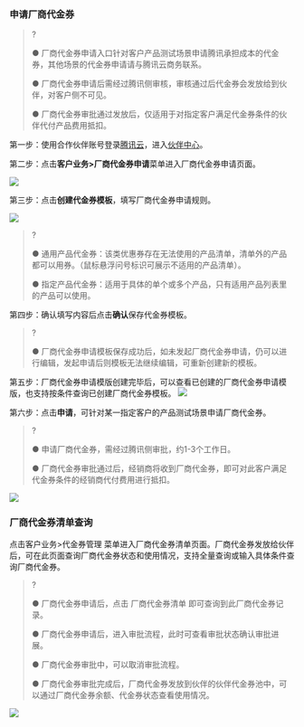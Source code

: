 ### 申请厂商代金券
>?
>
>
>
>● 厂商代金券申请入口针对客户产品测试场景申请腾讯承担成本的代金券，其他场景的代金券申请请与腾讯云商务联系。
>
>● 厂商代金券申请后需经过腾讯侧审核，审核通过后代金券会发放给到伙伴，对客户侧不可见。
>
>● 厂商代金券审批通过发放后，仅适用于对指定客户满足代金券条件的伙伴代付产品费用抵扣。

第一步：使用合作伙伴账号登录[腾讯云](https://www.tencentcloud.com/login)，进入[伙伴中心](https://console.tencentcloud.com/partners)。

第二步：点击**客户业务>厂商代金券申请**菜单进入厂商代金券申请页面。

![](https://staticintl.cloudcachetci.com/yehe/backend-news/MNEy507_1.png)

第三步：点击**创建代金券模板**，填写厂商代金券申请规则。

![](https://staticintl.cloudcachetci.com/yehe/backend-news/uE6S342_%E5%8E%82%E5%95%86.png)

>?
>
>● 通用产品代金券：该类优惠券存在无法使用的产品清单，清单外的产品都可以用券。（鼠标悬浮问号标识可展示不适用的产品清单）。
>
>● 指定产品代金券：适用于具体的单个或多个产品，只有适用产品列表里的产品可以使用。



第四步：确认填写内容后点击**确认**保存代金券模板。



>?
>
>● 厂商代金券申请模板保存成功后，如未发起厂商代金券申请，仍可以进行编辑，发起申请后则模板无法继续编辑，可重新创建新的模板。

第五步：厂商代金券申请模版创建完毕后，可以查看已创建的厂商代金券申请模版，也支持按条件查询已创建厂商代金券模板。
![](https://staticintl.cloudcachetci.com/yehe/backend-news/mQHh793_2.png)

第六步：点击**申请**，可针对某一指定客户的产品测试场景申请厂商代金券。



>?
>
>● 申请厂商代金券，需经过腾讯侧审批，约1-3个工作日。
>
>● 厂商代金券审批通过后，经销商将收到厂商代金券，即可对此客户满足代金券条件的经销商代付费用进行抵扣。

![](https://staticintl.cloudcachetci.com/yehe/backend-news/8wjX293_3.png)

### 厂商代金券清单查询

点击客户业务>代金券管理 菜单进入厂商代金券清单页面。厂商代金券发放给伙伴后，可在此页面查询厂商代金券状态和使用情况，支持全量查询或输入具体条件查询厂商代金券。
>?
>
>● 厂商代金券申请后，点击 厂商代金券清单 即可查询到此厂商代金券记录。
>
>● 厂商代金券申请后，进入审批流程，此时可查看审批状态确认审批进展。
>
>● 厂商代金券审批中，可以取消审批流程。
>
>● 厂商代金券审批完成后，厂商代金券发放到伙伴的伙伴代金券池中，可以通过厂商代金券余额、代金券状态查看使用情况。

![](https://staticintl.cloudcachetci.com/yehe/backend-news/NB34145_4.png)
